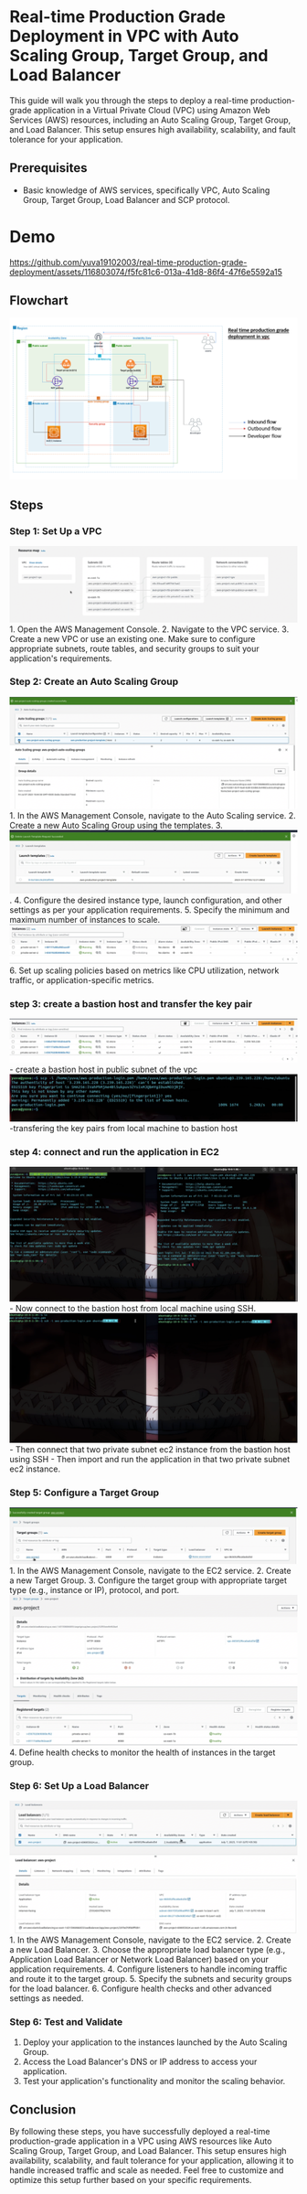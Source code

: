 # Real-time Production Grade Deployment in VPC with Auto Scaling Group, Target Group, and Load Balancer

This guide will walk you through the steps to deploy a real-time production-grade application in a Virtual Private Cloud (VPC) using Amazon Web Services (AWS) resources, including an Auto Scaling Group, Target Group, and Load Balancer. This setup ensures high availability, scalability, and fault tolerance for your application.

## Prerequisites
- Basic knowledge of AWS services, specifically VPC, Auto Scaling Group, Target Group, Load Balancer and SCP protocol.

# Demo

https://github.com/yuva19102003/real-time-production-grade-deployment/assets/116803074/f5fc81c6-013a-41d8-86f4-47f6e5592a15

## Flowchart
   <img src="flowchart1.png"/> 
   
## Steps

### Step 1: Set Up a VPC
<img src="VPC.png"/>
1. Open the AWS Management Console.
2. Navigate to the VPC service.
3. Create a new VPC or use an existing one. Make sure to configure appropriate subnets, route tables, and security groups to suit your application's requirements.

### Step 2: Create an Auto Scaling Group
<img src="auto scaling group.png"/>
1. In the AWS Management Console, navigate to the Auto Scaling service.
2. Create a new Auto Scaling Group using the templates. 
3. <img src="Template.png"/>.
4. Configure the desired instance type, launch configuration, and other settings as per your application requirements.
5. Specify the minimum and maximum number of instances to scale.
<img src="private subnet ec2 instance.png"/>
6. Set up scaling policies based on metrics like CPU utilization, network traffic, or application-specific metrics.
   
### step 3: create a bastion host and transfer the key pair
<img src="bastion host.png"/>
- create a bastion host in public subnet of the vpc
<img src="scp.png"/>
-transfering the key pairs from local machine to bastion host

 ### step 4: connect and run the application in EC2
 <img src="connect to bastion host.png"/>
- Now connect to the bastion host from local machine using SSH.
<img src="connect to private subnet ec2.png"/>
- Then connect that two private subnet ec2 instance from the bastion host using SSH
- Then import and run the application in that two private subnet ec2 instance.

### Step 5: Configure a Target Group
<img src="Target group.png"/>
1. In the AWS Management Console, navigate to the EC2 service.
2. Create a new Target Group.
3. Configure the target group with appropriate target type (e.g., instance or IP), protocol, and port.
<img src="Target group health.png"/>
4. Define health checks to monitor the health of instances in the target group.


### Step 6: Set Up a Load Balancer
<img src="load balancer.png"/>
1. In the AWS Management Console, navigate to the EC2 service.
2. Create a new Load Balancer.
3. Choose the appropriate load balancer type (e.g., Application Load Balancer or Network Load Balancer) based on your application requirements.
4. Configure listeners to handle incoming traffic and route it to the target group.
5. Specify the subnets and security groups for the load balancer.
6. Configure health checks and other advanced settings as needed.

### Step 6: Test and Validate

1. Deploy your application to the instances launched by the Auto Scaling Group.
2. Access the Load Balancer's DNS or IP address to access your application.
3. Test your application's functionality and monitor the scaling behavior.

## Conclusion

By following these steps, you have successfully deployed a real-time production-grade application in a VPC using AWS resources like Auto Scaling Group, Target Group, and Load Balancer. This setup ensures high availability, scalability, and fault tolerance for your application, allowing it to handle increased traffic and scale as needed. Feel free to customize and optimize this setup further based on your specific requirements.




